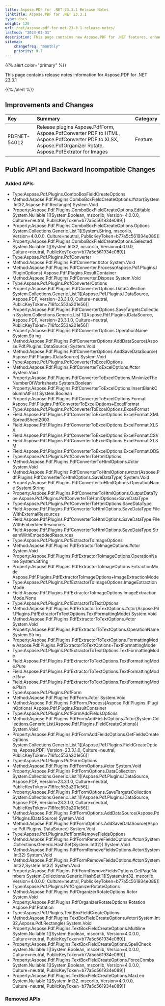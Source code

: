 ```yaml
---
title: Aspose.PDF for .NET 23.3.1 Release Notes
linktitle: Aspose.PDF for .NET 23.3.1
type: docs
weight: 120
url: /net/aspose-pdf-for-net-23-3-1-release-notes/
lastmod: "2023-03-31"
description: This page contains new Aspose.PDF for .NET features, enhancement, and bug fixes in 2023, version 23.3.1.
sitemap:
    changefreq: "monthly"
    priority: 0.7
---
```


{{% alert color="primary" %}}

This page contains release notes information for Aspose.PDF for .NET 23.3.1

{{% /alert %}}

## Improvements and Changes

|**Key**|**Summary**|**Category**|
| :- | :- | :- |
|PDFNET-54012|Release plugins Aspose.PdfForm, Aspose.PdfConverter PDF to HTML, Aspose.PdfConverter PDF to XLSX, Aspose.PdfOrganizer Rotate, Aspose.PdfExtrator for Images|Feature|

## Public API and Backward Incompatible Changes

### Added APIs

* Type:Aspose.Pdf.Plugins.ComboBoxFieldCreateOptions 
* Method:Aspose.Pdf.Plugins.ComboBoxFieldCreateOptions.#ctor(System.Int32,Aspose.Pdf.Rectangle) System.Void
* Property:Aspose.Pdf.Plugins.ComboBoxFieldCreateOptions.Editable System.Nullable`1[[System.Boolean, mscorlib, Version=4.0.0.0, Culture=neutral, PublicKeyToken=b77a5c561934e089]]
* Property:Aspose.Pdf.Plugins.ComboBoxFieldCreateOptions.Options System.Collections.Generic.List`1[[System.String, mscorlib, Version=4.0.0.0, Culture=neutral, PublicKeyToken=b77a5c561934e089]]
* Property:Aspose.Pdf.Plugins.ComboBoxFieldCreateOptions.Selected System.Nullable`1[[System.Int32, mscorlib, Version=4.0.0.0, Culture=neutral, PublicKeyToken=b77a5c561934e089]]
* Type:Aspose.Pdf.Plugins.PdfConverter 
* Method:Aspose.Pdf.Plugins.PdfConverter.#ctor System.Void
* Method:Aspose.Pdf.Plugins.PdfConverter.Process(Aspose.Pdf.Plugins.IPluginOptions) Aspose.Pdf.Plugins.ResultContainer
* Method:Aspose.Pdf.Plugins.PdfConverter.Dispose System.Void
* Type:Aspose.Pdf.Plugins.PdfConverterOptions 
* Property:Aspose.Pdf.Plugins.PdfConverterOptions.DataCollection System.Collections.Generic.List`1[[Aspose.Pdf.Plugins.IDataSource, Aspose.PDF, Version=23.3.1.0, Culture=neutral, PublicKeyToken=716fcc553a201e56]]
* Property:Aspose.Pdf.Plugins.PdfConverterOptions.SaveTargetsCollection System.Collections.Generic.List`1[[Aspose.Pdf.Plugins.IDataSource, Aspose.PDF, Version=23.3.1.0, Culture=neutral, PublicKeyToken=716fcc553a201e56]]
* Property:Aspose.Pdf.Plugins.PdfConverterOptions.OperationName System.String
* Method:Aspose.Pdf.Plugins.PdfConverterOptions.AddDataSource(Aspose.Pdf.Plugins.IDataSource) System.Void
* Method:Aspose.Pdf.Plugins.PdfConverterOptions.AddSaveDataSource(Aspose.Pdf.Plugins.IDataSource) System.Void
* Type:Aspose.Pdf.Plugins.PdfConverterToExcelOptions 
* Method:Aspose.Pdf.Plugins.PdfConverterToExcelOptions.#ctor System.Void
* Property:Aspose.Pdf.Plugins.PdfConverterToExcelOptions.MinimizeTheNumberOfWorksheets System.Boolean
* Property:Aspose.Pdf.Plugins.PdfConverterToExcelOptions.InsertBlankColumnAtFirst System.Boolean
* Property:Aspose.Pdf.Plugins.PdfConverterToExcelOptions.Format Aspose.Pdf.Plugins.PdfConverterToExcelOptions+ExcelFormat
* Type:Aspose.Pdf.Plugins.PdfConverterToExcelOptions.ExcelFormat 
* Field:Aspose.Pdf.Plugins.PdfConverterToExcelOptions.ExcelFormat.XMLSpreadSheet2003 
* Field:Aspose.Pdf.Plugins.PdfConverterToExcelOptions.ExcelFormat.XLSX 
* Field:Aspose.Pdf.Plugins.PdfConverterToExcelOptions.ExcelFormat.CSV 
* Field:Aspose.Pdf.Plugins.PdfConverterToExcelOptions.ExcelFormat.XLSM 
* Field:Aspose.Pdf.Plugins.PdfConverterToExcelOptions.ExcelFormat.ODS 
* Type:Aspose.Pdf.Plugins.PdfConverterToHtmlOptions 
* Method:Aspose.Pdf.Plugins.PdfConverterToHtmlOptions.#ctor System.Void
* Method:Aspose.Pdf.Plugins.PdfConverterToHtmlOptions.#ctor(Aspose.Pdf.Plugins.PdfConverterToHtmlOptions.SaveDataType) System.Void
* Property:Aspose.Pdf.Plugins.PdfConverterToHtmlOptions.OperationName System.String
* Property:Aspose.Pdf.Plugins.PdfConverterToHtmlOptions.OutputDataType Aspose.Pdf.Plugins.PdfConverterToHtmlOptions+SaveDataType
* Type:Aspose.Pdf.Plugins.PdfConverterToHtmlOptions.SaveDataType 
* Field:Aspose.Pdf.Plugins.PdfConverterToHtmlOptions.SaveDataType.FileWithExternalResources 
* Field:Aspose.Pdf.Plugins.PdfConverterToHtmlOptions.SaveDataType.FileWithEmbeddedResources 
* Field:Aspose.Pdf.Plugins.PdfConverterToHtmlOptions.SaveDataType.StreamWithEmbeddedResources 
* Type:Aspose.Pdf.Plugins.PdfExtractorToImageOptions 
* Method:Aspose.Pdf.Plugins.PdfExtractorToImageOptions.#ctor System.Void
* Property:Aspose.Pdf.Plugins.PdfExtractorToImageOptions.OperationName System.String
* Property:Aspose.Pdf.Plugins.PdfExtractorToImageOptions.ExtractionMode Aspose.Pdf.Plugins.PdfExtractorToImageOptions+ImageExtractionMode
* Type:Aspose.Pdf.Plugins.PdfExtractorToImageOptions.ImageExtractionMode 
* Field:Aspose.Pdf.Plugins.PdfExtractorToImageOptions.ImageExtractionMode.None 
* Type:Aspose.Pdf.Plugins.PdfExtractorToTextOptions 
* Method:Aspose.Pdf.Plugins.PdfExtractorToTextOptions.#ctor(Aspose.Pdf.Plugins.PdfExtractorToTextOptions.TextFormattingMode) System.Void
* Method:Aspose.Pdf.Plugins.PdfExtractorToTextOptions.#ctor System.Void
* Property:Aspose.Pdf.Plugins.PdfExtractorToTextOptions.OperationName System.String
* Property:Aspose.Pdf.Plugins.PdfExtractorToTextOptions.FormattingMode Aspose.Pdf.Plugins.PdfExtractorToTextOptions+TextFormattingMode
* Type:Aspose.Pdf.Plugins.PdfExtractorToTextOptions.TextFormattingMode 
* Field:Aspose.Pdf.Plugins.PdfExtractorToTextOptions.TextFormattingMode.Pure 
* Field:Aspose.Pdf.Plugins.PdfExtractorToTextOptions.TextFormattingMode.Raw 
* Field:Aspose.Pdf.Plugins.PdfExtractorToTextOptions.TextFormattingMode.Plain 
* Type:Aspose.Pdf.Plugins.PdfForm 
* Method:Aspose.Pdf.Plugins.PdfForm.#ctor System.Void
* Method:Aspose.Pdf.Plugins.PdfForm.Process(Aspose.Pdf.Plugins.IPluginOptions) Aspose.Pdf.Plugins.ResultContainer
* Type:Aspose.Pdf.Plugins.PdfFormAddFieldsOptions 
* Method:Aspose.Pdf.Plugins.PdfFormAddFieldsOptions.#ctor(System.Collections.Generic.List{Aspose.Pdf.Plugins.FieldCreateOptions}) System.Void
* Property:Aspose.Pdf.Plugins.PdfFormAddFieldsOptions.GetFieldsCreateOptions System.Collections.Generic.List`1[[Aspose.Pdf.Plugins.FieldCreateOptions, Aspose.PDF, Version=23.3.1.0, Culture=neutral, PublicKeyToken=716fcc553a201e56]]
* Type:Aspose.Pdf.Plugins.PdfFormOptions 
* Method:Aspose.Pdf.Plugins.PdfFormOptions.#ctor System.Void
* Property:Aspose.Pdf.Plugins.PdfFormOptions.DataCollection System.Collections.Generic.List`1[[Aspose.Pdf.Plugins.IDataSource, Aspose.PDF, Version=23.3.1.0, Culture=neutral, PublicKeyToken=716fcc553a201e56]]
* Property:Aspose.Pdf.Plugins.PdfFormOptions.SaveTargetsCollection System.Collections.Generic.List`1[[Aspose.Pdf.Plugins.IDataSource, Aspose.PDF, Version=23.3.1.0, Culture=neutral, PublicKeyToken=716fcc553a201e56]]
* Method:Aspose.Pdf.Plugins.PdfFormOptions.AddDataSource(Aspose.Pdf.Plugins.IDataSource) System.Void
* Method:Aspose.Pdf.Plugins.PdfFormOptions.AddSaveDataSource(Aspose.Pdf.Plugins.IDataSource) System.Void
* Type:Aspose.Pdf.Plugins.PdfFormRemoveFieldsOptions 
* Method:Aspose.Pdf.Plugins.PdfFormRemoveFieldsOptions.#ctor(System.Collections.Generic.HashSet{System.Int32}) System.Void
* Method:Aspose.Pdf.Plugins.PdfFormRemoveFieldsOptions.#ctor(System.Int32) System.Void
* Method:Aspose.Pdf.Plugins.PdfFormRemoveFieldsOptions.#ctor(System.Int32,System.Int32) System.Void
* Property:Aspose.Pdf.Plugins.PdfFormRemoveFieldsOptions.GetPageNumbers System.Collections.Generic.HashSet`1[[System.Int32, mscorlib, Version=4.0.0.0, Culture=neutral, PublicKeyToken=b77a5c561934e089]]
* Type:Aspose.Pdf.Plugins.PdfOrganizerRotateOptions 
* Method:Aspose.Pdf.Plugins.PdfOrganizerRotateOptions.#ctor System.Void
* Property:Aspose.Pdf.Plugins.PdfOrganizerRotateOptions.Rotation Aspose.Pdf.Rotation
* Type:Aspose.Pdf.Plugins.TextBoxFieldCreateOptions 
* Method:Aspose.Pdf.Plugins.TextBoxFieldCreateOptions.#ctor(System.Int32,Aspose.Pdf.Rectangle) System.Void
* Property:Aspose.Pdf.Plugins.TextBoxFieldCreateOptions.Multiline System.Nullable`1[[System.Boolean, mscorlib, Version=4.0.0.0, Culture=neutral, PublicKeyToken=b77a5c561934e089]]
* Property:Aspose.Pdf.Plugins.TextBoxFieldCreateOptions.SpellCheck System.Nullable`1[[System.Boolean, mscorlib, Version=4.0.0.0, Culture=neutral, PublicKeyToken=b77a5c561934e089]]
* Property:Aspose.Pdf.Plugins.TextBoxFieldCreateOptions.ForceCombs System.Nullable`1[[System.Boolean, mscorlib, Version=4.0.0.0, Culture=neutral, PublicKeyToken=b77a5c561934e089]]
* Property:Aspose.Pdf.Plugins.TextBoxFieldCreateOptions.MaxLen System.Nullable`1[[System.Int32, mscorlib, Version=4.0.0.0, Culture=neutral, PublicKeyToken=b77a5c561934e089]]


### Removed APIs
